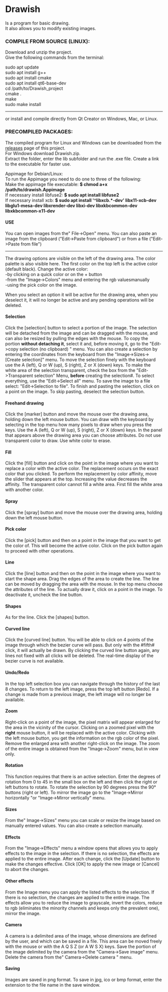 # Drawish  
Is a program for basic drawing.  
It also allows you to modify existing images.

### COMPILE FROM SOURCE (LINUX):
Download and unzip the project.  
Give the following commands from the terminal:

sudo apt update  
sudo apt install g++  
sudo apt install cmake  
sudo apt install qt6-base-dev  
cd /path/to/Drawish_project  
cmake .  
make  
sudo make install  

----------------------------------------
or install and compile directly from Qt Creator on Windows, Mac, or Linux.

### PRECOMPILED PACKAGES:
The compiled program for Linux and Windows can be downloaded from the [releases](https://github.com/nikkNizz/Drawish/releases/tag/v0.1) page of this project.  
For Windows download Drawish.zip.  
Extract the folder, enter the lib subfolder and run the .exe file. Create a link to the executable for faster use.  

Appimage for Debian/Linux:  
To run the Appimage you need to do one to three of the following:  
Make the appimage file executable: **$ chmod a+x /path/to/drawish.Appimage**  
If necessary install libfuse2: **$ sudo apt install libfuse2**  
If necessary install xcb: **$ sudo apt install '^libxcb.*-dev' libx11-xcb-dev libglu1-mesa-dev libxrender-dev libxi-dev libxkbcommon-dev libxkbcommon-x11-dev**  

#### USE
You can open images from the" File->Open" menu. You can also
paste an image from the clipboard ("Edit->Paste from clipboard") or from a file ("Edit->Paste from file")

---
The drawing options are visible on the left of the drawing area.
The color palette is also visible here.
The first color on the top left is the active color (default black). Change the active color:  
-by clicking on a quick color or on the + button  
-from the "Image->Colors" menu and entering the rgb values ​​manually  
-using the pick color on the image.  

When you select an option it will be active for the drawing area,
when you deselect it, it will no longer be active and any
pending operations will be deleted.

#### Selection
Click the [selection] button to select a
portion of the image. The selection will be detached from the image and
can be dragged with the mouse, and can also be resized by pulling the edges with the mouse.
To copy the portion **without detaching it**, select it and,
before moving it, go to the "Edit->copy selection (no clipboard) " menu.
You can also create a selection by entering the coordinates from the keyboard
from the "Image->Sizes->[Create selection]" menu.
To move the selection finely with the keyboard use the A (left), Q or W (up), S (right), Z or X (down) keys.
To make the white area of ​​the selection transparent, check the box
from the "Edit->Transparent selection" Menu, **before** creating the selection#.
To select everything, use the "Edit->Select all" menu.
To save the image to a file select: "Edit->Selection to file".
To finish and pasting the selection, click on a point on the image.
To skip pasting, deselect the selection button.

#### Freehand drawing
Click the [marker] button
and move the mouse over the drawing area, holding
down the left mouse button. You can draw
with the keyboard by selecting in the top menu how many pixels to draw
when you press the keys.
Use the A (left), Q or W (up), S (right), Z or X (down) keys.
In the panel that appears above the drawing area you can
choose attributes. Do not use transparent color to draw.
Use white color to erase.

#### Fill
Click the [fill] button and click on the
point in the image where you want to replace a color with the
active color. The replacement occurs on the exact color that you clicked.
To perform the replacement by color affinity, move the slider that
appears at the top.
Increasing the value decreases the affinity.
The transparent color cannot fill a white area. First fill the
white area with another color.

#### Spray
Click the [spray] button and move the mouse over the drawing area, holding down the left mouse button.

#### Pick color
Click the [pick] button and then on a point in the
image that you want to get the color of. This will become the
active color. Click on the pick button again to proceed
with other operations.

#### Line
Click the [line] button and then on the point in the image
where you want to start the shape area. Drag the edges of the
area to create the line. The line can be moved by dragging the area
with the mouse.
In the top menu choose the attributes of the line.
To actually draw it, click on a point in the image.
To deactivate it, uncheck the line button.

#### Shapes
As for the line. Click the [shapes] button.

#### Curved line
Click the [curved line] button. You will be able to
click on 4 points of the image through which the bezier curve will pass.
But only with the #fifth# click, it will actually be drawn.
By clicking the curved line button again, any lines
not fixed with all clicks will be deleted. The real-time display of the bezier curve is not available.

#### Undo/Redo
In the top left selection box you can navigate through the history of
the last 8 changes. To return to the left image, press the top left button [Redo].
If a change is made from a previous image, the left image will no longer be available.

#### Zoom
Right-click on a point of the image, the pixel matrix will appear enlarged for the area in
the vicinity of the cursor. Clicking on a zoomed pixel with the
**right** mouse button, it will be replaced with the active color.
Clicking with the left mouse button, you get the information on
the rgb color of the pixel.
Remove the enlarged area with another right-click on the image.
The zoom of the entire image is obtained from the "Image->Zoom" menu, but
in view only.

#### Rotation 
This function requires that there is an active selection.
Enter the degrees of rotation from 0 to 45 in the small box on the left and then click the right or left buttons to rotate.
To rotate the selection by 90 degrees press the 90° buttons (right or left).
To mirror the image go to the "Image->Mirror horizontally "or "Image->Mirror vertically" menu.

#### Sizes
From the" Image->Sizes" menu you can scale or resize the image based on manually entered values.
You can also create a selection manually.

#### Effects
From the "Image->Effects" menu a window opens that allows you to apply effects to the image in the selection. 
If there is no selection, the effects are applied to the entire image. After each change, click the [Update] 
button to make the changes effective. Click [OK] to apply the new image or [Cancel] to abort the changes.

#### Other effects
From the Image menu you can apply the listed effects to the selection.
If there is no selection, the changes are applied to the entire image.
The effects allow you to reduce the image to grayscale, invert the colors,
reduce to rgb (eliminates the minority channels and keeps only the prevalent one),
mirror the image.

#### Camera
A camera is a delimited area of ​​the image, whose dimensions
are defined by the user, and which can be saved in a file.
This area can be moved freely with the mouse or with the
A Q S Z (or A W S X) keys.
Save the portion of the image delimited by the camera from the "Camera->Save image" menu.
Delete the camera from the" Camera->Delete camera " menu.

#### Saving
Images are saved in png format.
To save in jpg, ico or bmp format, enter the extension to the file name
in the save window.
